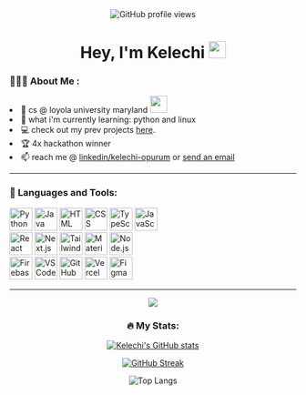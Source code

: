 <div align="center">
    <img src="https://komarev.com/ghpvc/?username=kelechi055&style=flat-square&color=blue" alt="GitHub profile views">
</div>

<h1 align="center">
  Hey, I'm Kelechi
  <img src="https://media.giphy.com/media/hvRJCLFzcasrR4ia7z/giphy.gif" width="30px"/>
</h1>

### 👨🏾‍💻 About Me :
<div>
  <li>
    🔭 cs @ loyola university maryland <img src="https://media.giphy.com/media/WUlplcMpOCEmTGBtBW/giphy.gif" width="30"><br> 
  </li>
  <li>
    🌱 what i'm currently learning: python and linux <br> 
  </li>
<li>
  💻 check out my prev projects <a href="https://kelop.vercel.app/#projects" target="_blank">here</a>.
</li>
<li>
  🏆 4x hackathon winner
</li>
<li>
  📫 reach me @ <a href="https://www.linkedin.com/in/kelechi-opurum/" target="_blank">linkedin/kelechi-opurum</a> or <a href = "mailto:kelechiopurum2005@gmail.com">send an email</a>
</li>

  
---

### 🧠 Languages and Tools:
<div>
            <img src="https://skillicons.dev/icons?i=python"
            width="40" title="Python" />
            <img src="https://skillicons.dev/icons?i=java" 
            width="40" title="Java"/>
            <img src="https://skillicons.dev/icons?i=html" 
            width="40" title="HTML"/>
            <img src="https://skillicons.dev/icons?i=css" 
            width="40" title="CSS"/> 
            <img src="https://skillicons.dev/icons?i=typescript"
            width="40" title="TypeScript"/>
            <img src="https://skillicons.dev/icons?i=javascript" 
            width="40" title="JavaScript"/>
  <br> 
            <img src="https://skillicons.dev/icons?i=react"
            width="40" title="React"/>
            <img src="https://skillicons.dev/icons?i=nextjs"
            width="40" title="Next.js"/>  
            <img src="https://skillicons.dev/icons?i=tailwind"
            width="40"title="TailwindCSS"/>
            <img src="https://skillicons.dev/icons?i=materialui"
            width="40" title="Material-UI"/> 
            <img src="https://skillicons.dev/icons?i=nodejs"
            width="40" title="Node.js"/> 
  <br> 
            <img src="https://skillicons.dev/icons?i=firebase"
            width="40"title="Firebase"/>
            <img src="https://skillicons.dev/icons?i=vscode" 
            width="40" title="VS Code"/>
            <img src="https://skillicons.dev/icons?i=github" 
            width="40" title="GitHub"/>
            <img src="https://skillicons.dev/icons?i=vercel"
            width="40" title="Vercel"/> 
            <img src="https://skillicons.dev/icons?i=figma" 
            width="40" title="Figma"/>
            <br> 
</div>

---
<div align="center">
<img src="https://wakatime.com/badge/user/b7c26856-cfc9-48ca-a96c-162288466272.svg"> 
    
### :fire: My Stats:

[![Kelechi's GitHub stats](https://github-readme-stats.vercel.app/api?username=kelechi055&show_icons=true&theme=vision-friendly-dark)](https://github.com/kelechi055/github-readme-stats)

[![GitHub Streak](https://streak-stats.demolab.com?user=kelechi055&theme=highcontrast)](https://git.io/streak-stats)

![Top Langs](https://github-readme-stats.vercel.app/api/top-langs/?username=kelechi055&layout=compact&theme=vision-friendly-dark)

<a href="https://github-readme-stats.vercel.app/api/wakatime?username=kelechi">
</a>

</div>

